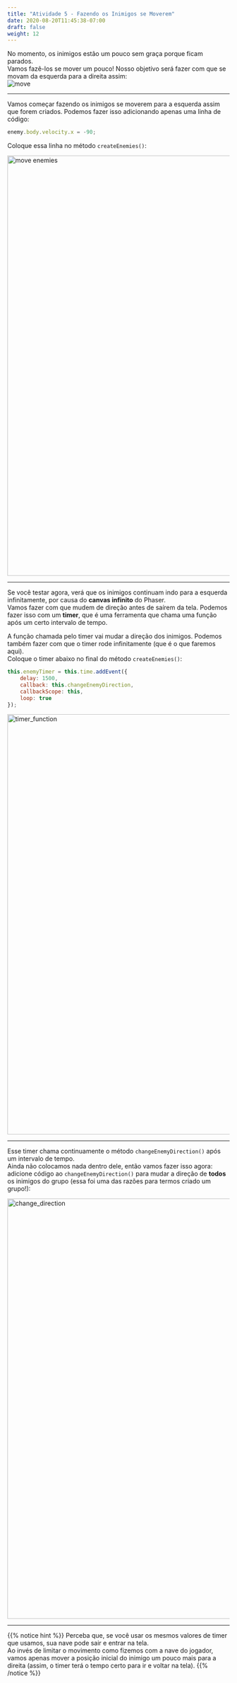 ```yaml
---
title: "Atividade 5 - Fazendo os Inimigos se Moverem"
date: 2020-08-20T11:45:38-07:00
draft: false
weight: 12
---
```


No momento, os inimigos estão um pouco sem graça porque ficam parados.  
Vamos fazê-los se mover um pouco! Nosso objetivo será fazer com que se movam da esquerda para a direita assim:  
![move](../media/6/enemy-move.gif)

---

Vamos começar fazendo os inimigos se moverem para a esquerda assim que forem criados. Podemos fazer isso adicionando apenas uma linha de código:

```javascript
enemy.body.velocity.x = -90;
```

Coloque essa linha no método `createEnemies()`:

<img src="../media/6/move_enemies.png" alt="move enemies" style="width:950px;"/>

---

Se você testar agora, verá que os inimigos continuam indo para a esquerda infinitamente, por causa do **canvas infinito** do Phaser.  
Vamos fazer com que mudem de direção antes de saírem da tela. Podemos fazer isso com um **timer**, que é uma ferramenta que chama uma função após um certo intervalo de tempo.  

A função chamada pelo timer vai mudar a direção dos inimigos. Podemos também fazer com que o timer rode infinitamente (que é o que faremos aqui).  
Coloque o timer abaixo no final do método `createEnemies()`:

```javascript
this.enemyTimer = this.time.addEvent({
    delay: 1500,
    callback: this.changeEnemyDirection,
    callbackScope: this,
    loop: true
});
```

<img src="../media/6/timer_function.png" alt="timer_function" style="width:950px;"/>

---

Esse timer chama continuamente o método `changeEnemyDirection()` após um intervalo de tempo.  
Ainda não colocamos nada dentro dele, então vamos fazer isso agora: adicione código ao `changeEnemyDirection()` para mudar a direção de **todos** os inimigos do grupo (essa foi uma das razões para termos criado um grupo!):

<img src="../media/6/change_direction.png" alt="change_direction" style="width:950px;"/>

---

{{% notice hint %}}
Perceba que, se você usar os mesmos valores de timer que usamos, sua nave pode sair e entrar na tela.  
Ao invés de limitar o movimento como fizemos com a nave do jogador, vamos apenas mover a posição inicial do inimigo um pouco mais para a direita (assim, o timer terá o tempo certo para ir e voltar na tela).
{{% /notice %}}
